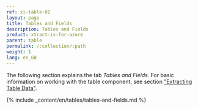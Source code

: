 ```yaml
---
ref: xi-table-02
layout: page
title: Tables and Fields
description: Tables and Fields
product: xtract-is-for-azure
parent: table
permalink: /:collection/:path
weight: 1
lang: en_GB
---
```

The following section explains the tab *Tables and Fields*. For basic information on working with the table component, see section ["Extracting Table Data"](./extract-table-data).

{% include _content/en/tables/tables-and-fields.md  %}




